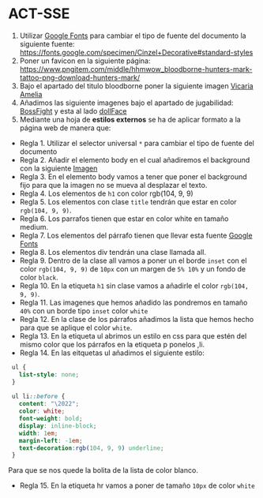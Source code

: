 # ACT-SSE
1. Utilizar [Google Fonts](https://fonts.google.com/) para cambiar el tipo de fuente del documento la siguiente fuente: https://fonts.google.com/specimen/Cinzel+Decorative#standard-styles
2. Poner un favicon en la siguiente página: https://www.pngitem.com/middle/hhmwow_bloodborne-hunters-mark-tattoo-png-download-hunters-mark/
3. Bajo el apartado del titulo bloodborne poner la siguiente imagen [Vicaria Amelia](https://media.vandal.net/i/1280x720/3-2018/201832201439_1.jpg.webp)
4. Añadimos las siguiente imagenes bajo el apartado de jugabilidad: [BossFight](https://www.google.com/url?sa=i&url=https%3A%2F%2Fwww.businessinsider.com%2Fbloodborne-review-photos-bosses-weapons-2016-8&psig=AOvVaw0W98WXzDy6qFVU5a6HdQSX&ust=1636547028048000&source=images&cd=vfe&ved=0CAsQjRxqFwoTCOCGwfaii_QCFQAAAAAdAAAAABAD) y esta al lado [dollFace](https://external-preview.redd.it/PBeCrULhl3u5rqqPo5T9F7Q_iAh9gd6zwcw5BvmHenE.jpg?width=640&crop=smart&auto=webp&s=bba9c7b801bd83829ee09235dedaa61b59e6f22f)
5. Mediante una hoja de **estilos externos** se ha de aplicar formato a la página web de manera que:
 * Regla 1. Utilizar el selector universal `*` para cambiar el tipo de fuente del documento
 * Regla 2. Añadir el elemento body en el cual añadiremos el background con la siguiente [Imagen](https://www.wallpaperflare.com/anime-anime-grasoso-bloodborne-video-game-art-fantasy-city-wallpaper-cwerh/download/2160x1440)
 * Regla 3. En el elemento body vamos a tener que poner el background fijo para que la imagen no se mueva al desplazar el texto.
 * Regla 4. Los elementos de `h1` con color rgb(104, 9, 9)
 * Regla 5. Los elementos con clase `title` tendrán que estar en color `rgb(104, 9, 9)`.
 * Regla 6. Los parrafos tienen que estar en color white en tamaño medium.
 * Regla 7. Los elementos del párrafo tienen que llevar esta fuente [Google Fonts](https://fonts.google.com/specimen/MedievalSharp?query=medieval)
 * Regla 8. Los elementos div tendrán una clase llamada all.
 * Regla 9. Dentro de la clase all vamos a poner un el borde `inset` con el color `rgb(104, 9, 9)` de `10px` con un margen de `5% 10%` y un fondo de color `black`.
 * Regla 10. En la etiqueta `h1` sin clase vamos a añadirle el color `rgb(104, 9, 9)`.
 * Regla 11. Las imagenes que hemos añadido las pondremos en tamaño `40%` con un borde tipo `inset` color `white`
 * Regla 12. En la clase de los párrafos añadimos la lista que hemos hecho para que se aplique el color `white`.
 * Regla 13. En la etiqueta ul abrimos un estilo en css para que estén del mismo color que los párrafos en la etiqueta p ponelos ,li.
 * Regla 14. En las eitquetas ul añadimos el siguiente estilo:
 ```css
  ul {
    list-style: none;
  }
  
  ul li::before {
    content: "\2022";  
    color: white; 
    font-weight: bold; 
    display: inline-block; 
    width: 1em; 
    margin-left: -1em; 
    text-decoration:rgb(104, 9, 9) underline;
  }
  ```
  Para que se nos quede la bolita de la lista de color blanco.
 * Regla 15. En la etiqueta hr vamos a poner de tamaño `10px` de color `white`





